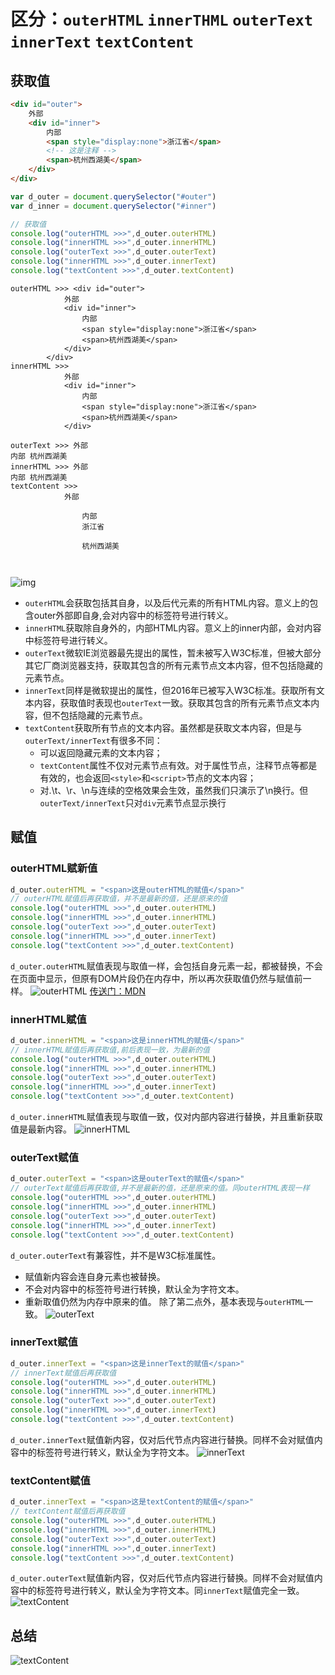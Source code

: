 # 区分：`outerHTML` `innerTHML` `outerText` `innerText` `textContent`

## 获取值
```html
<div id="outer">
    外部
    <div id="inner">
        内部
        <span style="display:none">浙江省</span>
        <!-- 这是注释 -->
        <span>杭州西湖美</span>
    </div>
</div>
```
```js
var d_outer = document.querySelector("#outer")
var d_inner = document.querySelector("#inner")

// 获取值
console.log("outerHTML >>>",d_outer.outerHTML)
console.log("innerHTML >>>",d_outer.innerHTML)
console.log("outerText >>>",d_outer.outerText)
console.log("innerHTML >>>",d_outer.innerText)
console.log("textContent >>>",d_outer.textContent)
```
```
outerHTML >>> <div id="outer">
            外部
            <div id="inner">
                内部
                <span style="display:none">浙江省</span>
                <span>杭州西湖美</span>
            </div>
        </div>
innerHTML >>> 
            外部
            <div id="inner">
                内部
                <span style="display:none">浙江省</span>
                <span>杭州西湖美</span>
            </div>
        
outerText >>> 外部
内部 杭州西湖美
innerHTML >>> 外部
内部 杭州西湖美
textContent >>> 
            外部
            
                内部
                浙江省

                杭州西湖美
            
        
```
![img](./imgs/get.png)
- `outerHTML`会获取包括其自身，以及后代元素的所有HTML内容。意义上的包含outer外部即自身,会对内容中的标签符号进行转义。
- `innerHTML`获取除自身外的，内部HTML内容。意义上的inner内部，会对内容中标签符号进行转义。
- `outerText`微软IE浏览器最先提出的属性，暂未被写入W3C标准，但被大部分其它厂商浏览器支持，获取其包含的所有元素节点文本内容，但不包括隐藏的元素节点。
- `innerText`同样是微软提出的属性，但2016年已被写入W3C标准。获取所有文本内容，获取值时表现也`outerText`一致。获取其包含的所有元素节点文本内容，但不包括隐藏的元素节点。
- `textContent`获取所有节点的文本内容。虽然都是获取文本内容，但是与`outerText/innerText`有很多不同：
    - 可以返回隐藏元素的文本内容；
    - `textContent`属性不仅对元素节点有效。对于属性节点，注释节点等都是有效的，也会返回`<style>`和`<script>`节点的文本内容；
    - 对.\t、\r、\n与连续的空格效果会生效，虽然我们只演示了\n换行。但`outerText/innerText`只对`div`元素节点显示换行

## 赋值

### outerHTML赋新值
```js
d_outer.outerHTML = "<span>这是outerHTML的赋值</span>"
// outerHTML赋值后再获取值，并不是最新的值，还是原来的值
console.log("outerHTML >>>",d_outer.outerHTML)
console.log("innerHTML >>>",d_outer.innerHTML)
console.log("outerText >>>",d_outer.outerText)
console.log("innerHTML >>>",d_outer.innerText)
console.log("textContent >>>",d_outer.textContent)
```
`d_outer.outerHTML`赋值表现与取值一样，会包括自身元素一起，都被替换，不会在页面中显示，但原有DOM片段仍在内存中，所以再次获取值仍然与赋值前一样。
![outerHTML](./imgs/outerHTML.png)
[传送门：MDN](https://developer.mozilla.org/zh-CN/docs/Web/API/Element/outerHTML)

### innerHTML赋值
```js
d_outer.innerHTML = "<span>这是innerHTML的赋值</span>"
// innerHTML赋值后再获取值,前后表现一致，为最新的值
console.log("outerHTML >>>",d_outer.outerHTML)
console.log("innerHTML >>>",d_outer.innerHTML)
console.log("outerText >>>",d_outer.outerText)
console.log("innerHTML >>>",d_outer.innerText)
console.log("textContent >>>",d_outer.textContent)
```
`d_outer.innerHTML`赋值表现与取值一致，仅对内部内容进行替换，并且重新获取值是最新内容。
![innerHTML](./imgs/innerHTML.png)

### outerText赋值
```js
d_outer.outerText = "<span>这是outerText的赋值</span>"
// outerText赋值后再获取值,并不是最新的值，还是原来的值。同outerHTML表现一样
console.log("outerHTML >>>",d_outer.outerHTML)
console.log("innerHTML >>>",d_outer.innerHTML)
console.log("outerText >>>",d_outer.outerText)
console.log("innerHTML >>>",d_outer.innerText)
console.log("textContent >>>",d_outer.textContent)
```
`d_outer.outerText`有兼容性，并不是W3C标准属性。
- 赋值新内容会连自身元素也被替换。
- 不会对内容中的标签符号进行转换，默认全为字符文本。
- 重新取值仍然为内存中原来的值。
除了第二点外，基本表现与`outerHTML`一致。
![outerText](./imgs/outerText.png)

### innerText赋值
```js
d_outer.innerText = "<span>这是innerText的赋值</span>"
// innerText赋值后再获取值
console.log("outerHTML >>>",d_outer.outerHTML)
console.log("innerHTML >>>",d_outer.innerHTML)
console.log("outerText >>>",d_outer.outerText)
console.log("innerHTML >>>",d_outer.innerText)
console.log("textContent >>>",d_outer.textContent)
```
`d_outer.innerText`赋值新内容，仅对后代节点内容进行替换。同样不会对赋值内容中的标签符号进行转义，默认全为字符文本。
![innerText](./imgs/innerText.png)

### textContent赋值
```js
d_outer.innerText = "<span>这是textContent的赋值</span>"
// textContent赋值后再获取值
console.log("outerHTML >>>",d_outer.outerHTML)
console.log("innerHTML >>>",d_outer.innerHTML)
console.log("outerText >>>",d_outer.outerText)
console.log("innerHTML >>>",d_outer.innerText)
console.log("textContent >>>",d_outer.textContent)
```
`d_outer.outerText`赋值新内容，仅对后代节点内容进行替换。同样不会对赋值内容中的标签符号进行转义，默认全为字符文本。同`innerText`赋值完全一致。
![textContent](./imgs/textContent.png)

## 总结
![textContent](./imgs/get1.png)